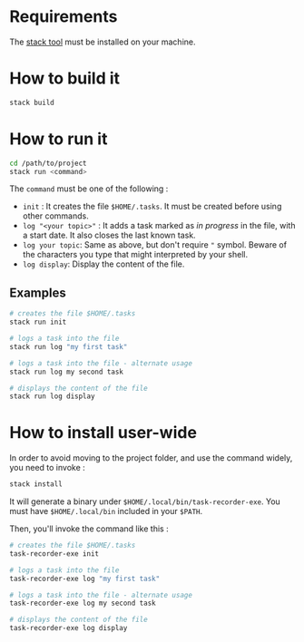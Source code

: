 # Requirements

The [stack tool](https://docs.haskellstack.org/en/stable/README/#how-to-install) 
must be installed on your machine.

# How to build it

```bash
stack build
```

# How to run it

```bash
cd /path/to/project
stack run <command>
```

The `command` must be one of the following :
* `init` : It creates the file `$HOME/.tasks`.
  It must be created before using other commands.
* `log "<your topic>"` : It adds a task marked 
  as *in progress* in the file, with a start date.
  It also closes the last known task.
* `log your topic`: Same as above, but don't require
  `"` symbol. Beware of the characters you type that
  might interpreted by your shell.
* `log display`: Display the content of the file. 
 
## Examples

```bash
# creates the file $HOME/.tasks
stack run init 

# logs a task into the file
stack run log "my first task"

# logs a task into the file - alternate usage
stack run log my second task

# displays the content of the file
stack run log display
```

# How to install user-wide

In order to avoid moving to the project folder, and use the command widely, you need to invoke :

```bash
stack install
```

It will generate a binary under `$HOME/.local/bin/task-recorder-exe`. You must have `$HOME/.local/bin`
included in your `$PATH`.

Then, you'll invoke the command like this :

```bash
# creates the file $HOME/.tasks
task-recorder-exe init 

# logs a task into the file
task-recorder-exe log "my first task"

# logs a task into the file - alternate usage
task-recorder-exe log my second task

# displays the content of the file
task-recorder-exe log display
```
